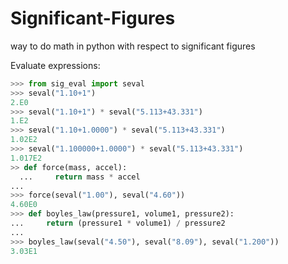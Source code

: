 # Significant-Figures
way to do math in python with respect to significant figures 

Evaluate expressions:
```py
>>> from sig_eval import seval
>>> seval("1.10+1")
2.E0
>>> seval("1.10+1") * seval("5.113+43.331")
1.E2
>>> seval("1.10+1.0000") * seval("5.113+43.331")
1.02E2
>>> seval("1.100000+1.0000") * seval("5.113+43.331")
1.017E2
>> def force(mass, accel):
  ...     return mass * accel
...
>>> force(seval("1.00"), seval("4.60"))
4.60E0
>>> def boyles_law(pressure1, volume1, pressure2):
...     return (pressure1 * volume1) / pressure2
...
>>> boyles_law(seval("4.50"), seval("8.09"), seval("1.200"))
3.03E1
```
